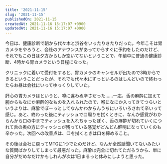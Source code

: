 ```yaml
---
title: '2021-11-15'
slug: '2021-11-15'
publishedOn: 2021-11-15
createdAt: 2021-11-16 15:17:07 +0900
updatedAt: 2021-11-16 15:17:07 +0900
---
```

今日は、健康診断で朝から代々木と渋谷をいったりきたりだった。今年こそは胃カメラをやろうと、会社のアナウンスがあってからすぐに予約をしたのだけど、それでもこの日は夕方からしか空いてないということで、午前中に普通の健康診断、4時から胃カメラという日程になった。

クリニックに着いて受付をすると、胃カメラのキャンセルが出たので3時からできるということだったが、それでも代々木にずっといるのはしんどいので終わったらお昼は会社にいってゆっくりしていた。

肝心の胃カメラはというと、噂に違わぬ辛さだった……一応、舌の麻酔に加えて腕からもなにか麻酔的なものを入れられたので、喉になにか入ってきてつらいというよりは、麻酔でぼーっとしてなんかわからんうちにいろいろされて辛いって感じ。あと、終わった後にティッシュで口周りを拭くときに、なんか感覚がわからんから口の中までティッシュを入れちゃったぽく、舌の麻酔が切れていくにつれて舌の奥の方にティッシュが残っている感覚がどんどん鮮明になっていくのも辛かった。次回への改善点は、口を拭くときは口を締めること。

その後は会社に戻ってMTGに1つでたのだけど、なんか全然話聞いてないみたいな質問ばかりしてしまって最悪だった。麻酔は完全に切れてただろうから、単に自分がだめなだけかもしれんが次は1日まるっと休みにしようと思った。
